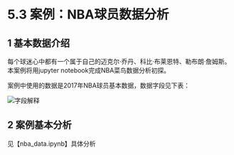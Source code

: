 # 5.3 案例：NBA球员数据分析

## 1 基本数据介绍

每个球迷心中都有一个属于自己的迈克尔·乔丹、科比·布莱恩特、勒布朗·詹姆斯。 本案例将用jupyter notebook完成NBA菜鸟数据分析初探。

案例中使用的数据是2017年NBA球员基本数据，数据字段见下表：

![字段解释](https://tva1.sinaimg.cn/large/007S8ZIlly1gf3jc0j4phj30rs1hfqa1.jpg)



## 2 案例基本分析

见【nba_data.ipynb】具体分析

